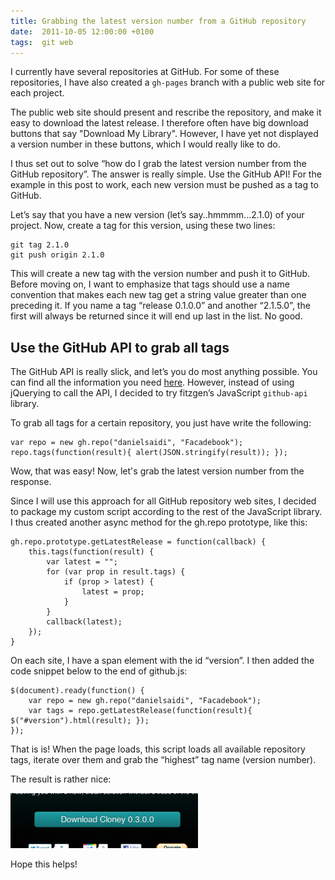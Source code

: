 ```yaml
---
title: Grabbing the latest version number from a GitHub repository
date:  2011-10-05 12:00:00 +0100
tags:  git web
---
```


I currently have several repositories at GitHub. For some of these repositories,
I have also created a `gh-pages` branch with a public web site for each project.

The public web site should present and rescribe the repository, and make it easy
to download the latest release. I therefore often have big download buttons that
say "Download My Library". However, I have yet not displayed a version number in
these buttons, which I would really like to do.

I thus set out to solve “how do I grab the latest version number from the GitHub
repository”. The answer is really simple. Use the GitHub API! For the example in
this post to work, each new version must be pushed as a tag to GitHub.

Let’s say that you have a new version (let’s say..hmmmm...2.1.0) of your project.
Now, create a tag for this version, using these two lines:

```
git tag 2.1.0
git push origin 2.1.0
```

This will create a new tag with the version number and push it to GitHub. Before
moving on, I want to emphasize that tags should use a name convention that makes
each new tag get a string value greater than one preceding it. If you name a tag
“release 0.1.0.0” and another “2.1.5.0”, the first will always be returned since
it will end up last in the list. No good.


## Use the GitHub API to grab all tags

The GitHub API is really slick, and let’s you do most anything possible. You can
find all the information you need [here](http://develop.github.com/p/repo.html).
However, instead of using jQuerying to call the API, I decided to try fitzgen’s
JavaScript `github-api` library.

To grab all tags for a certain repository, you just have write the following:

```
var repo = new gh.repo("danielsaidi", "Facadebook");
repo.tags(function(result){ alert(JSON.stringify(result)); });
```

Wow, that was easy! Now, let's grab the latest version number from the response.

Since I will use this approach for all GitHub repository web sites, I decided to
package my custom script according to the rest of the JavaScript library. I thus
created another async method for the gh.repo prototype, like this:

```
gh.repo.prototype.getLatestRelease = function(callback) {
    this.tags(function(result) {
        var latest = "";
        for (var prop in result.tags) {
            if (prop > latest) {
                latest = prop;
            }
        }
        callback(latest);
    });
}
```

On each site, I have a span element with the id “version”. I then added the code
snippet below to the end of github.js:

```
$(document).ready(function() {
    var repo = new gh.repo("danielsaidi", "Facadebook");
    var tags = repo.getLatestRelease(function(result){ $("#version").html(result); });
});
```

That is is! When the page loads, this script loads all available repository tags,
iterate over them and grab the “highest” tag name (version number).

The result is rather nice:

![Cloney screenshot](/assets/blog/2011/2011-10-05.png "A version number is now displayed within the download button")

Hope this helps!